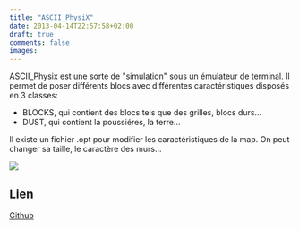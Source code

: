 ```yaml
---
title: "ASCII_PhysiX"
date: 2013-04-14T22:57:58+02:00
draft: true
comments: false
images:
---
```


ASCII_Physix est une sorte de "simulation" sous un émulateur de terminal. Il permet de poser différents blocs avec différentes caractéristiques disposés en 3 classes:

+ BLOCKS, qui contient des blocs tels que des grilles, blocs durs...
+ DUST, qui contient la poussiéres, la terre...

Il existe un fichier .opt pour modifier les caractéristiques de la map. On peut changer sa taille, le caractère des murs...

![](/img/asciiphysix1.png)

## Lien
[Github](https://github.com/rachartier/ASCII_PhysiX)

